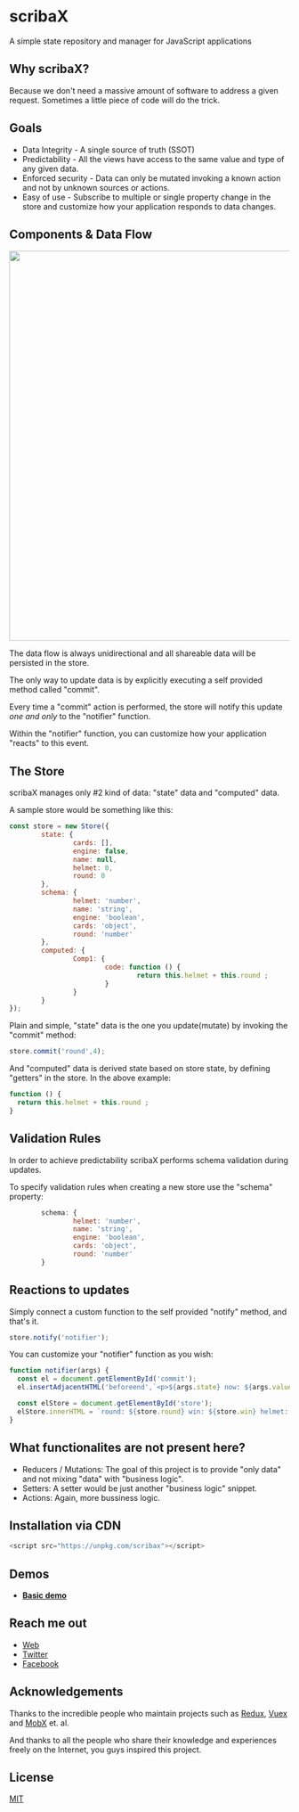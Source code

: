 # scribaX
A simple state repository and manager for JavaScript applications

## Why scribaX?
Because we don't need a massive amount of software to address a given request. Sometimes a little piece of code will do the trick.

## Goals
* Data Integrity - A single source of truth (SSOT)
* Predictability - All the views have access to the same value and type of any given data.
* Enforced security - Data can only be mutated invoking a known action and not by unknown sources or actions.
* Easy of use - Subscribe to multiple or single property change in the store and customize how your application responds to data changes.

## Components & Data Flow
<p align="center">
  <img width="700px" src="https://smartit.ninja/images/scribaX/scribaX-flow-1.jpg">
</p>

The data flow is always unidirectional and all shareable data will be persisted in the store.

The only way to update data is by explicitly executing a self provided method called "commit".

Every time a "commit" action is performed, the store will notify this update *one and only* to the "notifier" function.

Within the "notifier" function, you can customize how your application "reacts" to this event.

## The Store
scribaX manages only #2 kind of data: "state" data and "computed" data.

A sample store would be something like this:

```javascript
const store = new Store({
        state: {
                cards: [],
                engine: false,
                name: null,
                helmet: 0,
                round: 0
        },
        schema: {
                helmet: 'number',
                name: 'string',
                engine: 'boolean',
                cards: 'object',
                round: 'number'
        },
        computed: {
                Comp1: {
                        code: function () {
                                return this.helmet + this.round ;
                        }
                }
        }
});
```

Plain and simple, "state" data is the one you update(mutate) by invoking the "commit" method:

```javascript
store.commit('round',4);
```

And "computed" data is derived state based on store state, by defining "getters" in the store. In the above example:

```javascript
function () {
  return this.helmet + this.round ;
}
```

## Validation Rules

In order to achieve predictability scribaX performs schema validation during updates.

To specify validation rules when creating a new store use the "schema" property:

```javascript
        schema: {
                helmet: 'number',
                name: 'string',
                engine: 'boolean',
                cards: 'object',
                round: 'number'
        }
```

## Reactions to updates

Simply connect a custom function to the self provided "notify" method, and that's it.

```javascript
store.notify('notifier');
```

You can customize your "notifier" function as you wish:

```javascript
function notifier(args) {
  const el = document.getElementById('commit');
  el.insertAdjacentHTML('beforeend',`<p>${args.state} now: ${args.value}</p>`);

  const elStore = document.getElementById('store');
  elStore.innerHTML = `round: ${store.round} win: ${store.win} helmet: ${store.helmet} myComp: ${store.Comp1}`;
}
```

## What functionalites are not present here?

* Reducers / Mutations: The goal of this project is to provide "only data" and not mixing "data" with "business logic".
* Setters: A setter would be just another "business logic" snippet.
* Actions: Again, more bussiness logic.

## Installation via CDN

``` javascript
<script src="https://unpkg.com/scribax"></script>
```

## Demos
- [**Basic demo**](https://smartit.ninja/scribaX-example.html) 

## Reach me out

* [Web](https://smartit.ninja)
* [Twitter](https://twitter.com/dr_vitus_zato)
* [Facebook](https://www.facebook.com/smartITninja)

## Acknowledgements

Thanks to the incredible people who maintain projects such as [Redux](http://redux.js.org), [Vuex](http://vuex.vuejs.org) and [MobX](http://mobx.js.org) et. al. 

And thanks to all the people who share their knowledge and experiences freely on the Internet, you guys inspired this project.

## License

[MIT](http://opensource.org/licenses/MIT)
